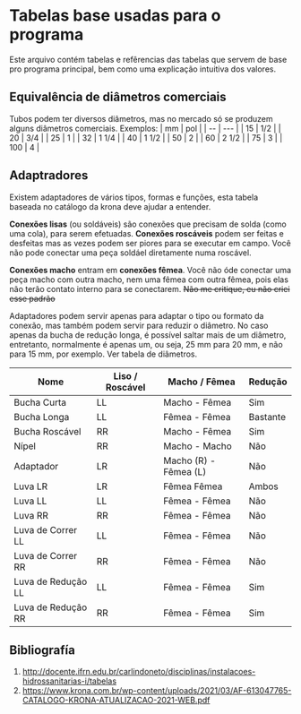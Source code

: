 # Tabelas base usadas para o programa
Este arquivo contém tabelas e refêrencias das tabelas que servem de base pro programa principal, bem como uma explicação intuitiva dos valores.

## Equivalência de diâmetros comerciais
Tubos podem ter diversos diâmetros, mas no mercado só se produzem alguns diâmetros comerciais. Exemplos:
| mm | pol |
| -- | --- |
| 15 | 1/2 |
| 20 | 3/4 |
| 25 | 1 |
| 32 | 1 1/4 |
| 40 | 1 1/2 |
| 50 | 2 |
| 60 | 2 1/2 |
| 75 | 3 |
| 100 | 4 |

## Adaptradores
Existem adaptadores de vários tipos, formas e funções, esta tabela baseada no catálogo da krona deve ajudar a entender.

**Conexões lisas** (ou soldáveis) são conexões que precisam de solda (como uma cola), para serem efetuadas. **Conexões roscáveis** podem ser feitas
e desfeitas mas as vezes podem ser piores para se executar em campo. Você não pode conectar uma peça soldáel diretamente numa roscável.

**Conexões macho** entram em **conexões fêmea**. Você não óde conectar uma peça macho com outra macho, nem uma fêmea com outra fêmea, pois elas não terão
contato interno para se conectarem. ~~Não me critique, eu não criei esse padrão~~

Adaptadores podem servir apenas para adaptar o tipo ou formato da conexão, mas também podem servir para reduzir o diâmetro. No caso apenas da bucha de
redução longa, é possível saltar mais de um diâmetro, entretanto, normalmente é apenas um, ou seja, 25 mm para 20 mm, e não para 15 mm, por exemplo.
Ver tabela de diâmetros.

| Nome | Liso / Roscável | Macho / Fêmea | Redução |
| ---- | --------------- | ------------- | -------- |
| Bucha Curta | LL | Macho - Fêmea | Sim |
| Bucha Longa | LL | Fêmea - Fêmea | Bastante |
| Bucha Roscável | RR | Macho - Fêmea | Sim |
| Nípel | RR | Macho - Macho | Não |
| Adaptador | LR | Macho (R) - Fêmea (L) | Não |
| Luva LR | LR | Fêmea Fêmea | Ambos |
| Luva LL | LL | Fêmea - Fêmea | Não |
| Luva RR | RR | Fêmea - Fêmea | Não |
| Luva de Correr LL | LL | Fêmea - Fêmea | Não |
| Luva de Correr RR | RR | Fêmea - Fêmea | Não |
| Luva de Redução LL | LL | Fêmea - Fêmea | Sim |
| Luva de Redução RR | RR | Fêmea - Fêmea | Sim |


## Bibliografía
1. http://docente.ifrn.edu.br/carlindoneto/disciplinas/instalacoes-hidrossanitarias-i/tabelas
2. https://www.krona.com.br/wp-content/uploads/2021/03/AF-613047765-CATALOGO-KRONA-ATUALIZACAO-2021-WEB.pdf
